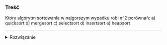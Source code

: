 ### Treść
Który algorytm sortowania w najgorszym wypadku robi n^2 porównań: 
a) quicksort 
b) mergesort 
c) selectsort 
d) insertsort 
e) heapsort

------
<details><summary>Rozwiązanie</summary>
<p>

